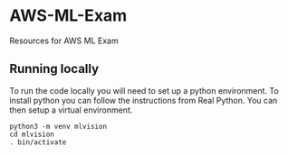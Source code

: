 # AWS-ML-Exam
Resources for AWS ML Exam

## Running locally

To run the code locally you will need to set up a python environment. To install python you can follow the instructions from Real Python. You can then setup a virtual environment.

```
python3 -m venv mlvision
cd mlvision 
. bin/activate
```

